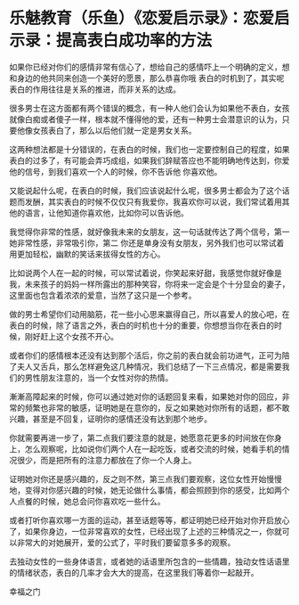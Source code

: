 # 乐魅教育（乐鱼）《恋爱启示录》：恋爱启示录：提高表白成功率的方法

如果你已经对你们的感情非常有信心了，想给自己的感情吓上一个明确的定义，想和身边的他共同来创造一个美好的愿景，那么恭喜你哦 表白的时机到了，其实呢 表白的作用往往是关系的推进，而非关系的达成。

很多男士在这方面都有两个错误的概念，有一种人他们会认为如果他不表白，女孩就像白痴或者傻子一样，根本就不懂得他的爱，还有一种男士会潜意识的认为，只要他像女孩表白了，那么以后他们就一定是男女关系。

这两种想法都是十分错误的，在表白的时候，我们也一定要控制自己的程度，如果表白的过多了，有可能会弄巧成组，如果我们辞赋答应也不能明确地传达到，你爱他的信号，到我们喜欢一个人的时候，你不告诉他 你喜欢他。

又能说起什么呢，在表白的时候，我们应该说起什么呢，很多男士都会为了这个话题而发酬，其实表白的时候不仅仅只有我爱你，我喜欢你可以说，我们常试着用其他的语言，让他知道你喜欢他，比如你可以告诉他。

我觉得你非常的性感，就好像我未来的女朋友，这一句话就传达了两个信号，第一 她非常性感，非常吸引你，第二 你还是单身没有女朋友，另外我们也可以常试着用更加轻松，幽默的笑话来拔得女性的方心。

比如说两个人在一起的时候，可以常试着说，你笑起来好甜，我感觉你就好像是我，未来孩子的妈妈一样所露出的那种笑容，你将来一定会是个十分显会的妻子，这里面也包含着浓浓的爱意，当然了这只是一个参考。

做的男士希望你们动用脑筋，花一些小心思来赢得自己，所以喜爱人的放心吧，在表白的时候，除了语言之外，表白的时机也十分的重要，你想想当你在表白的时候，刚好赶上这个女孩不开心。

或者你们的感情根本还没有达到那个活后，你之前的表白就会前功进气，正可为陪了夫人又舌兵，那么怎样避免这几种情况，我们总结了一下三点情况，都是需要我们的男性朋友注意的，当一个女性对你的热情。

漸漸高障起来的时候，你可以通过她对你的话题回复来看，如果她对你的回应，非常的频繁也非常的敏感，证明她是在意你的，反之如果她对你所有的话题，都不敢兴趣，甚至是不回复，证明你的感情还没有达到那个地步。

你就需要再进一步了，第二点我们要注意的就是，她愿意花更多的时间放在你身上，怎么观察呢，比如说你们两个人在一起吃饭，或者交流的时候，她看手机的情况很少，而是把所有的注意力都放在了你一个人身上。

证明她对你还是感兴趣的，反之则不然，第三点我们要观察，这位女性开始慢慢地，变得对你感兴趣的时候，她无论做什么事情，都会照顾到你的感受，比如两个人点餐的时候，她总会问你喜欢吃一些什么。

或者打听你喜欢哪一方面的运动，甚至话题等等，都证明她已经开始对你开启放心了，如果你身边，一位非常喜欢的女性，已经出现了上述的三种情况之一，你就可以非常大的对她展开，爱的公式了，平时我们要留意多多的观察。

去独动女性的一些身体语言，或者她的话语里所包含的一些情趣，独动女性话语里的情绪状态，表白的几率才会大大的提高，在这里我们等着你一起敲开。

幸福之门